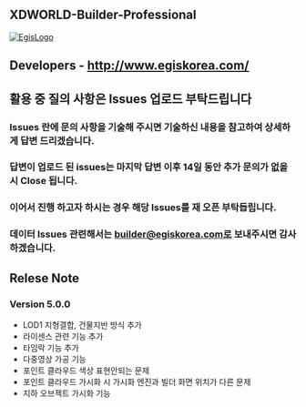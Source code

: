 
## XDWORLD-Builder-Professional

[![EgisLogo](https://user-images.githubusercontent.com/82925313/160987075-ce7eada9-91ca-4b72-beb6-396e142f90a2.png)](http://www.egiskorea.com/)

## Developers - http://www.egiskorea.com/

## 활용 중 질의 사항은 Issues 업로드 부탁드립니다
### Issues 란에 문의 사항을 기술해 주시면 기술하신 내용을 참고하여 상세하게 답변 드리겠습니다.
### 답변이 업로드 된 issues는 마지막 답변 이후 14일 동안 추가 문의가 없을 시 Close 됩니다.
### 이어서 진행 하고자 하시는 경우 해당 Issues를 재 오픈 부탁듭립니다.
### 데이터 Issues 관련해서는 builder@egiskorea.com로 보내주시면 감사 하겠습니다.

## Relese Note
### Version 5.0.0
 * LOD1 지형결합, 건물지반 방식 추가
 * 라이센스 관련 기능 추가
 * 타임락 기능 추가
 * 다중영상 가공 기능
 * 포인트 클라우드 색상 표현안되는 문제
 * 포인트 클라우드 가시화 시 가시화 엔진과 빌더 화면 위치가 다른 문제
 * 지하 오브젝트 가시화 기능
